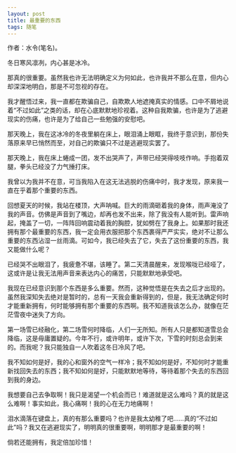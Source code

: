 ```yaml
---
layout: post
title: 最重要的东西
tags: 随笔
---
```


作者：水令(笔名)。

冬日寒风凛冽，内心甚是冰冷。

那真的很重要。虽然我也许无法明确定义为何如此，也许我并不那么在意，但内心却深深地明白，那是不可忽视的存在。

我才醒悟过来，我一直都在欺骗自己，自欺欺人地遮掩真实的情感。口中不屑地说着“不过如此”之类的话，却在心底默默地珍视着。这种自我欺骗，也许是为了逃避现实的伤痛，也许是为了给自己一些勉强的安慰吧。

那天晚上，我在这冰冷的冬夜里躺在床上，眼泪涌上眼眶，我终于意识到，那份失落原来早已悄然而至，对自己的欺骗只不过是逃避现实罢了。

那天晚上，我在床上蜷成一团，发不出哭声了，声带已经哭得吱吱作响。手抱着双腿，拳头已经没了力气捶打床。

我曾以为我并不在意，可当我陷入在这无法逃脱的伤痛中时，我才发现，原来我一直在乎着那个重要的东西。

回想夏天的时候，我站在楼顶，大声呐喊。巨大的雨滴砸着我的身体，雨声淹没了我的声音。仿佛是声音到了嘴边，却再也发不出来，除了我没有人能听到。雷声响起，掩盖了一切，一阵阵回响震动着我的胸腔，犹如劈在了我身上。如果那时我还拥有那个最重要的东西，我一定会用衣服把那个东西裹得严严实实，绝对不让那么重要的东西沾湿一丝雨滴。可如今，我已经失去了它，失去了这份重要的东西，我又能做什么呢？

已经哭不出眼泪了，我疲惫不堪，该睡了。第二天清晨醒来，发现喉咙已经哑了，这或许是让我无法用声音来表达内心的痛苦，只能默默地承受吧。

我现在已经意识到那个东西是多么重要。然而，这种觉悟是在失去之后才出现的。虽然我深知失去绝对是暂时的，总有一天我会重新得到的，但是，我无法确定何时才能重新拥有，何时能够拥有那个重要的东西啊。我不知道我该怎么办，就像在茫茫雪夜中迷失了方向。

第一场雪已经融化，第二场雪何时降临，人们一无所知。所有人只是都知道雪总会降临，这是毋庸置疑的。今年不行，或许明年，或许下次，下雪的时刻总会到来的。而我呢？我只能独自一人吹着这冬日冷风了吧。

我不知如何是好，我的心和窗外的空气一样冷；我不知如何是好，不知何时才能重新找回失去的东西；我不知如何是好，只能默默地等待，等待着那个失去的东西回到我的身边。

我想要自己去争取啊！我只是渴望一个机会而已！难道就是这么难吗？真的就是这么难啊！事实如此，我心痛啊！我的心在无力地痛啊！

泪水滴落在键盘上，真的有那么重要吗？也许是我太幼稚了吧……真的“不过如此”吗？我又在逃避现实了，明明真的很重要啊，明明那才是最重要的啊！

倘若还能拥有，我定倍加珍惜！

